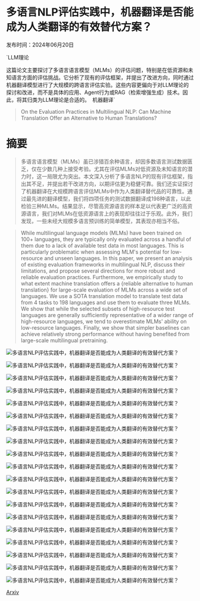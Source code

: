 # 多语言NLP评估实践中，机器翻译是否能成为人类翻译的有效替代方案？

发布时间：2024年06月20日

`LLM理论

这篇论文主要探讨了多语言语言模型（MLMs）的评估问题，特别是在低资源和未知语言方面的评估挑战。它分析了现有的评估框架，并提出了改进方向，同时通过机器翻译模型进行了大规模的跨语言评估实验。这些内容更偏向于对LLM理论的探讨和改进，而不是具体的应用、Agent行为或RAG（检索增强生成）技术。因此，将其归类为LLM理论是合适的。` `机器翻译`

> On the Evaluation Practices in Multilingual NLP: Can Machine Translation Offer an Alternative to Human Translations?

# 摘要

> 多语言语言模型（MLMs）虽已涉猎百余种语言，却因多数语言测试数据匮乏，仅在少数几种上接受考验。尤其在评估MLMs对低资源及未知语言的潜力时，这一局限尤为突出。本文深入分析了多语言NLP的现有评估框架，指出其不足，并提出若干改进方向，以期评估更为稳健可靠。我们还实证探讨了机器翻译在大规模跨语言评估MLMs中作为人类翻译替代品的可靠性。通过最先进的翻译模型，我们将四项任务的测试数据翻译成198种语言，以此检验三种MLMs。结果显示，尽管高资源语言的样本足以代表更广泛的高资源语言，我们对MLMs在低资源语言上的表现却往往过于乐观。此外，我们发现，一些未经大规模多语言预训练的简单模型，其表现亦相当不俗。

> While multilingual language models (MLMs) have been trained on 100+ languages, they are typically only evaluated across a handful of them due to a lack of available test data in most languages. This is particularly problematic when assessing MLM's potential for low-resource and unseen languages. In this paper, we present an analysis of existing evaluation frameworks in multilingual NLP, discuss their limitations, and propose several directions for more robust and reliable evaluation practices. Furthermore, we empirically study to what extent machine translation offers a {reliable alternative to human translation} for large-scale evaluation of MLMs across a wide set of languages. We use a SOTA translation model to translate test data from 4 tasks to 198 languages and use them to evaluate three MLMs. We show that while the selected subsets of high-resource test languages are generally sufficiently representative of a wider range of high-resource languages, we tend to overestimate MLMs' ability on low-resource languages. Finally, we show that simpler baselines can achieve relatively strong performance without having benefited from large-scale multilingual pretraining.

![多语言NLP评估实践中，机器翻译是否能成为人类翻译的有效替代方案？](../../../paper_images/2406.14267/language_coverage_pertask.png)

![多语言NLP评估实践中，机器翻译是否能成为人类翻译的有效替代方案？](../../../paper_images/2406.14267/x1.png)

![多语言NLP评估实践中，机器翻译是否能成为人类翻译的有效替代方案？](../../../paper_images/2406.14267/x2.png)

![多语言NLP评估实践中，机器翻译是否能成为人类翻译的有效替代方案？](../../../paper_images/2406.14267/x3.png)

![多语言NLP评估实践中，机器翻译是否能成为人类翻译的有效替代方案？](../../../paper_images/2406.14267/x4.png)

![多语言NLP评估实践中，机器翻译是否能成为人类翻译的有效替代方案？](../../../paper_images/2406.14267/x5.png)

![多语言NLP评估实践中，机器翻译是否能成为人类翻译的有效替代方案？](../../../paper_images/2406.14267/x6.png)

![多语言NLP评估实践中，机器翻译是否能成为人类翻译的有效替代方案？](../../../paper_images/2406.14267/x7.png)

![多语言NLP评估实践中，机器翻译是否能成为人类翻译的有效替代方案？](../../../paper_images/2406.14267/x8.png)

![多语言NLP评估实践中，机器翻译是否能成为人类翻译的有效替代方案？](../../../paper_images/2406.14267/x9.png)

![多语言NLP评估实践中，机器翻译是否能成为人类翻译的有效替代方案？](../../../paper_images/2406.14267/x10.png)

![多语言NLP评估实践中，机器翻译是否能成为人类翻译的有效替代方案？](../../../paper_images/2406.14267/x11.png)

![多语言NLP评估实践中，机器翻译是否能成为人类翻译的有效替代方案？](../../../paper_images/2406.14267/x12.png)

![多语言NLP评估实践中，机器翻译是否能成为人类翻译的有效替代方案？](../../../paper_images/2406.14267/x13.png)

![多语言NLP评估实践中，机器翻译是否能成为人类翻译的有效替代方案？](../../../paper_images/2406.14267/x14.png)

![多语言NLP评估实践中，机器翻译是否能成为人类翻译的有效替代方案？](../../../paper_images/2406.14267/x15.png)

![多语言NLP评估实践中，机器翻译是否能成为人类翻译的有效替代方案？](../../../paper_images/2406.14267/x16.png)

![多语言NLP评估实践中，机器翻译是否能成为人类翻译的有效替代方案？](../../../paper_images/2406.14267/x17.png)

![多语言NLP评估实践中，机器翻译是否能成为人类翻译的有效替代方案？](../../../paper_images/2406.14267/x18.png)

[Arxiv](https://arxiv.org/abs/2406.14267)